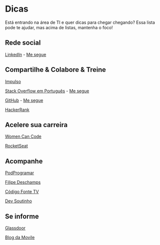 # Dicas

Está entrando na área de TI e quer dicas para chegar chegando?
Essa lista pode te ajudar, mas acima de listas, mantenha o foco!

## Rede social

[LinkedIn](https://www.linkedin.com) - [Me segue](https://www.linkedin.com/in/melissatvsantana/)

## Compartilhe & Colabore & Treine

[Impulso](https://impulser.me/YDhfVl)

[Stack Overflow em Português](https://pt.stackoverflow.com) - [Me segue](https://pt.stackoverflow.com/users/111325/melissa)

[GitHub](https://github.com/) - [Me segue](https://github.com/melissatvs)

[HackerRank](https://www.hackerrank.com/)

## Acelere sua carreira

[Women Can Code](http://conteudo.sharerh.com/womencancodebrasil)

[RocketSeat](https://rocketseat.com.br/)

## Acompanhe

[PodProgramar](https://www.youtube.com/channel/UCxOC18vTj2-S36gzqfR_jlQ)

[Filipe Deschamps](https://www.youtube.com/channel/UCU5JicSrEM5A63jkJ2QvGYw)

[Código Fonte TV](https://www.youtube.com/channel/UCFuIUoyHB12qpYa8Jpxoxow)

[Dev Soutinho](https://www.youtube.com/channel/UCzR2u5RWXWjUh7CwLSvbitA)

## Se informe

[Glassdoor](https://www.glassdoor.com.br)

[Blog da Movile](https://movile.blog/)
